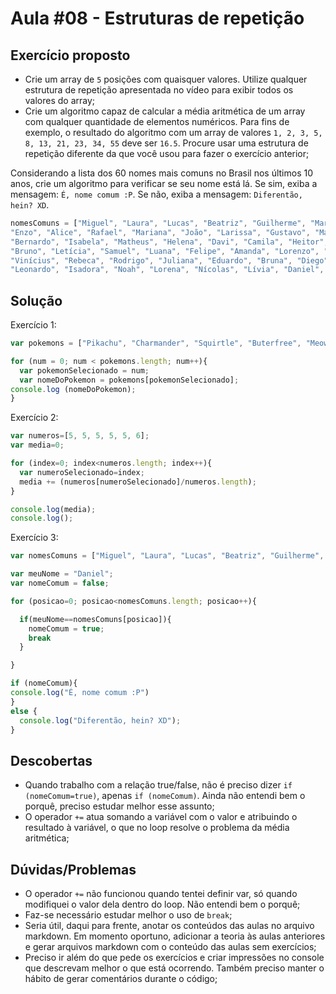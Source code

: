 # Aula #08 - Estruturas de repetição
## Exercício proposto
- Crie um array de ```5``` posições com quaisquer valores. Utilize qualquer estrutura de repetição apresentada no vídeo para exibir todos os valores do array;
- Crie um algoritmo capaz de calcular a média aritmética de um array com qualquer quantidade de elementos numéricos. Para fins de exemplo, o resultado do algoritmo com um array de valores ```1, 2, 3, 5, 8, 13, 21, 23, 34, 55``` deve ser ```16.5```. Procure usar uma estrutura de repetição diferente da que você usou para fazer o exercício anterior;

Considerando a lista dos 60 nomes mais comuns no Brasil nos últimos 10 anos, crie um algoritmo para verificar se seu nome está lá. Se sim, exiba a mensagem: ```É, nome comum :P```. Se não, exiba a mensagem: ```Diferentão, hein? XD```.

```javascript
nomesComuns = ["Miguel", "Laura", "Lucas", "Beatriz", "Guilherme", "Maria", "Gabriel", "Ana", "Arthur", "Júlia", 
"Enzo", "Alice", "Rafael", "Mariana", "João", "Larissa", "Gustavo", "Maria Eduarda", "Pedro", "Sofia", 
"Bernardo", "Isabela", "Matheus", "Helena", "Davi", "Camila", "Heitor", "Lara", "Henrique", "Valentina", 
"Bruno", "Letícia", "Samuel", "Luana", "Felipe", "Amanda", "Lorenzo", "Yasmin", "Benjamin", "Sophia", 
"Vinícius", "Rebeca", "Rodrigo", "Juliana", "Eduardo", "Bruna", "Diego", "Cecília", "Antônio", "Fernanda", 
"Leonardo", "Isadora", "Noah", "Lorena", "Nícolas", "Lívia", "Daniel", "Manuela", "Thiago", "Vitória"]
```
## Solução
Exercício 1:
```javascript
var pokemons = ["Pikachu", "Charmander", "Squirtle", "Buterfree", "Meowth"]

for (num = 0; num < pokemons.length; num++){
  var pokemonSelecionado = num;
  var nomeDoPokemon = pokemons[pokemonSelecionado];
console.log (nomeDoPokemon);
}
```
Exercício 2:
```javascript
var numeros=[5, 5, 5, 5, 5, 6];
var media=0;

for (index=0; index<numeros.length; index++){
  var numeroSelecionado=index;
  media += (numeros[numeroSelecionado]/numeros.length);
}

console.log(media);
console.log();
```
Exercício 3:
```javascript
var nomesComuns = ["Miguel", "Laura", "Lucas", "Beatriz", "Guilherme", "Maria", "Gabriel", "Ana", "Arthur", "Júlia", "Enzo", "Alice", "Rafael", "Mariana", "João", "Larissa", "Gustavo", "Maria Eduarda", "Pedro", "Sofia", "Bernardo", "Isabela", "Matheus", "Helena", "Davi", "Camila", "Heitor", "Lara", "Henrique", "Valentina", "Bruno", "Letícia", "Samuel", "Luana", "Felipe", "Amanda", "Lorenzo", "Yasmin", "Benjamin", "Sophia", "Vinícius", "Rebeca", "Rodrigo", "Juliana", "Eduardo", "Bruna", "Diego", "Cecília", "Antônio", "Fernanda", "Leonardo", "Isadora", "Noah", "Lorena", "Nícolas", "Lívia", "Daniel", "Manuela", "Thiago", "Vitória"]

var meuNome = "Daniel";
var nomeComum = false;

for (posicao=0; posicao<nomesComuns.length; posicao++){

  if(meuNome==nomesComuns[posicao]){
    nomeComum = true;
    break
  }

} 

if (nomeComum){
console.log("É, nome comum :P")
}
else {
  console.log("Diferentão, hein? XD");
}
```
## Descobertas
- Quando trabalho com a relação true/false, não é preciso dizer ```if (nomeComum=true)```, apenas ```if (nomeComum)```. Ainda não entendi bem o porquê, preciso estudar melhor esse assunto;
- O operador ```+=``` atua somando a variável com o valor e atribuindo o resultado à variável, o que no loop resolve o problema da média aritmética;
## Dúvidas/Problemas
- O operador ```+=``` não funcionou quando tentei definir var, só quando modifiquei o valor dela dentro do loop. Não entendi bem o porquê;
- Faz-se necessário estudar melhor o uso de ```break```;
- Seria útil, daqui para frente, anotar os conteúdos das aulas no arquivo markdown. Em momento oportuno, adicionar a teoria às aulas anteriores e gerar arquivos markdown com o conteúdo das aulas sem exercícios;
- Preciso ir além do que pede os exercícios e criar impressões no console que descrevam melhor o que está ocorrendo. Também preciso manter o hábito de gerar comentários durante o código;